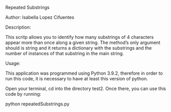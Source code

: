Repeated Substrings

Author: Isabella Lopez Cifuentes

Description: 

This scritp allows you to identify how many substrings of 4 characters appear more than once along a given string. The method’s only argument should is string and it returns a dictionary with the substrings and the number of instances of that substring in the main string. 

Usage:

This application was programmed using Python 3.9.2, therefore in order to run this code, it is necessary to have at least this version of python. 

Open your terminal, cd into the directory test2. Once there, you can use this code by running:

python repeatedSubstrings.py 